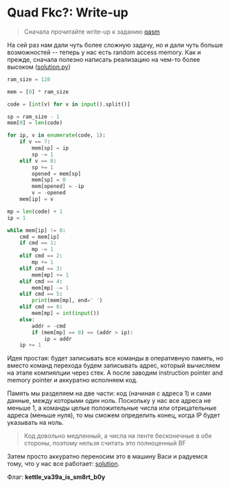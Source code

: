 # Quad Fkc?: Write-up

> Сначала прочитайте write-up к заданию [qasm](../qasm/WRITEUP.md)

На сей раз нам дали чуть более сложную задачу, но и дали чуть больше
возможностей -- теперь у нас есть random access memory. Как и прежде, сначала
полезно написать реализацию на чем-то более высоком
([solution.py](writeup/solution.py))
```python
ram_size = 128

mem = [0] * ram_size

code = [int(v) for v in input().split()]

sp = ram_size - 1
mem[0] = len(code)

for ip, v in enumerate(code, 1):
    if v == 7:
        mem[sp] = ip
        sp -= 1
    elif v == 8:
        sp += 1
        opened = mem[sp]
        mem[sp] = 0
        mem[opened] = -ip
        v = -opened
    mem[ip] = v

mp = len(code) + 1
ip = 1

while mem[ip] != 0:
    cmd = mem[ip]
    if cmd == 1:
        mp -= 1
    elif cmd == 2:
        mp += 1
    elif cmd == 3:
        mem[mp] += 1
    elif cmd == 4:
        mem[mp] -= 1
    elif cmd == 5:
        print(mem[mp], end=' ')
    elif cmd == 6:
        mem[mp] = int(input())
    else:
        addr = -cmd
        if (mem[mp] == 0) == (addr > ip):
            ip = addr
    ip += 1
```

Идея простая: будет записывать все команды в оперативную память, но вместо
команд перехода будем записывать адрес, который вычисляем на этапе компиялции
через стек. А после заводим instruction pointer and memory pointer и аккуратно
исполняем код.

Память мы разделяем на две части: код (начиная с адреса 1) и сами данные, между
которыми один ноль. Поскольку у нас все адреса не меньше 1, а команды целые
положительные числа или отрицательные адреса (меньше нуля), то мы сможем
определить конец, когда IP будет указывать на ноль.

> Код довольно медленный, а числа на ленте бесконечные в обе стороны, поэтому нельзя считать это полноценный BF

Затем просто аккуратно переносим это в машину Васи и радуемся тому, что у нас все работает: [solution](writeup/solution).

Флаг: **kettle\_va39a\_is\_sm8rt_b0y**
